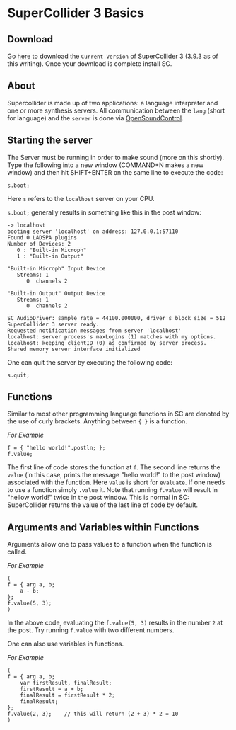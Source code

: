 # SuperCollider 3 Basics

## Download
Go [here](https://supercollider.github.io/download.html) to download the `Current Version` of SuperCollider 3 (3.9.3 as of this writing). Once your download is complete install SC.

## About
Supercollider is made up of two applications: a language interpreter and one or more synthesis servers. All communication between the `lang` (short for language) and the `server` is done via [OpenSoundControl](http://opensoundcontrol.org/).

## Starting the server
The Server must be running in order to make sound (more on this shortly). Type the following into a new window (COMMAND+N makes a new window) and then hit SHIFT+ENTER on the same line to execute the code:

```python3
s.boot;
```

Here `s` refers to the `localhost` server on your CPU.

`s.boot;` generally results in something like this in the post window:

```python3
-> localhost
booting server 'localhost' on address: 127.0.0.1:57110
Found 0 LADSPA plugins
Number of Devices: 2
   0 : "Built-in Microph"
   1 : "Built-in Output"

"Built-in Microph" Input Device
   Streams: 1
      0  channels 2

"Built-in Output" Output Device
   Streams: 1
      0  channels 2

SC_AudioDriver: sample rate = 44100.000000, driver's block size = 512
SuperCollider 3 server ready.
Requested notification messages from server 'localhost'
localhost: server process's maxLogins (1) matches with my options.
localhost: keeping clientID (0) as confirmed by server process.
Shared memory server interface initialized
```

One can quit the server by executing the following code:

```python3
s.quit;
```

## Functions
Similar to most other programming language functions in SC are denoted by the use of curly brackets. Anything between `{ }` is a function.

*For Example*

```python3
f = { "hello world!".postln; };
f.value;
```

The first line of code stores the function at `f`. The second line returns the `value` (in this case, prints the message "hello world!" to the post window) associated with the function. Here `value` is short for `evaluate`. If one needs to use a function simply `.value` it. Note that running `f.value` will result in "hellow world!" twice in the post window. This is normal in SC: SuperCollider returns the value of the last line of code by default.

## Arguments and Variables within Functions
Arguments allow one to pass values to a function when the function is called.

*For Example*

```python3
(
f = { arg a, b;
    a - b;
};
f.value(5, 3);
)
```

In the above code, evaluating the `f.value(5, 3)` results in the number `2` at the post. Try running `f.value` with two different numbers.

One can also use variables in functions.

*For Example*

```python3
(
f = { arg a, b;
    var firstResult, finalResult;
    firstResult = a + b;
    finalResult = firstResult * 2;
    finalResult;
};
f.value(2, 3);    // this will return (2 + 3) * 2 = 10
)
```
